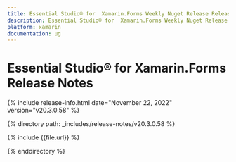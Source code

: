 ```yaml
---
title: Essential Studio® for  Xamarin.Forms Weekly Nuget Release Release Notes  
description: Essential Studio® for  Xamarin.Forms Weekly Nuget Release Release Notes  
platform: xamarin
documentation: ug
---
```


# Essential Studio® for  Xamarin.Forms  Release Notes  

{% include release-info.html date="November 22, 2022"  version="v20.3.0.58" %} 


{% directory path: _includes/release-notes/v20.3.0.58 %}

{% include {{file.url}} %}

{% enddirectory %}